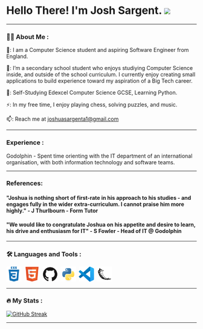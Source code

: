 

<h1>
  Hello There! I'm Josh Sargent.
  <img src="https://media.giphy.com/media/hvRJCLFzcasrR4ia7z/giphy.gif" width="30px"/>
</h1>
</div>


<hr>

### :man_technologist: About Me :
📖:  I am a Computer Science student and aspiring Software Engineer from England.

🔭:  I’m a secondary school student who enjoys studiying Computer Science inside, and outside of the school curriculum. I currently enjoy creating small applications to build experience toward my aspiration of a Big Tech career.
  

🌱:  Self-Studying Edexcel Computer Science GCSE, Learning Python.
 

⚡:  In my free time, I enjoy playing chess, solving puzzles, and music.

 
📫:  Reach me at joshuasargenta1@gmail.com
<hr>

### Experience :

<p> Godolphin - Spent time orienting with the IT department of an international organisation, with both information technology and software teams. </p>


<hr>

### References:

<h4> "Joshua is nothing short of first-rate in his approach to his studies - and engages fully in the wider extra-curriculum. I cannot praise him more highly." - J Thurlbourn - Form Tutor </h3>
<h4> "We would like to congratulate Joshua on his appetite and desire to learn, his drive and enthusiasm for IT" - S Fowler - Head of IT @ Godolphin</h3>

<hr>

### 🛠️ Languages and Tools :

<div>
  <img src="https://github.com/devicons/devicon/blob/master/icons/css3/css3-plain-wordmark.svg"  title="CSS3" alt="CSS" width="40" height="40"/>&nbsp;
  <img src="https://github.com/devicons/devicon/blob/master/icons/html5/html5-original.svg" title="HTML5" alt="HTML" width="40" height="40"/>&nbsp;
  <img src="https://github.com/devicons/devicon/blob/master/icons/github/github-original.svg" width="40" height="40"/>&nbsp;
  <img src="https://github.com/devicons/devicon/blob/master/icons/python/python-original.svg" width="40" height="40"/>&nbsp;
  <img src="https://github.com/devicons/devicon/blob/master/icons/vscode/vscode-original.svg" width="40" height="40"/>&nbsp;
  <img src="https://github.com/devicons/devicon/blob/master/icons/flask/flask-original.svg" width="40" height="40"/>&nbsp;
 </div>
<div>

<hr>


### :fire: My Stats :
<a href="https://git.io/streak-stats"><img src="https://streak-stats.demolab.com?user=JoshSargent&theme=discord-old-blurple&hide_border=true" alt="GitHub Streak" /></a>
</div>
<hr>


</div>
